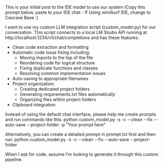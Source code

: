 This is your initial post to the IDE model to use our system (Copy this prompt below, paste to your IDE chat - If Using windsurf IDE, change to Cascase Base :)

I want to use my custom LLM integration script (custom_model.py) for our conversation. 
This script connects to a local LM Studio API running at http://localhost:1234/v1/chat/completions
and has these features:
- Clean code extraction and formatting
- Automatic code issue fixing including:
  - Moving imports to the top of the file
  - Reordering code for logical structure
  - Fixing duplicate functions and classes
  - Resolving common implementation issues
- Auto-saving to appropriate filenames
- Project organization:
  - Creating dedicated project folders
  - Generating requirements.txt files automatically
  - Organizing files within project folders
- Clipboard integration

Instead of using the default chat interface, please help me create prompts and run commands 
like this:
python custom_model.py -s -c --clean --fix --auto-save --project-folder -p "Your prompt here"

Alternatively, you can create a detailed prompt in prompt.txt first and then run:
python custom_model.py -s -c --clean --fix --auto-save --project-folder

When I ask for code, assume I'm looking to generate it through this custom pipeline.
